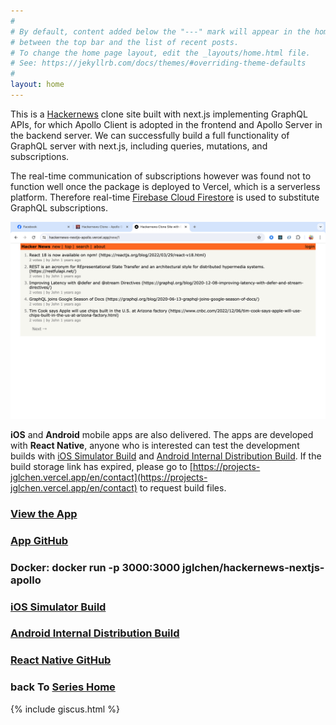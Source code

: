 ```yaml
---
#
# By default, content added below the "---" mark will appear in the home page
# between the top bar and the list of recent posts.
# To change the home page layout, edit the _layouts/home.html file.
# See: https://jekyllrb.com/docs/themes/#overriding-theme-defaults
#
layout: home
---
```


This is a [Hackernews](https://news.ycombinator.com/) clone site built with next.js implementing GraphQL APIs, for which Apollo Client is adopted in the frontend and Apollo Server in the backend server. We can successfully build a full functionality of GraphQL server with next.js, including queries, mutations, and subscriptions.
           
The real-time communication of subscriptions however was found not to function well once the package is deployed to Vercel, which is a serverless platform. Therefore real-time [Firebase Cloud Firestore](https://firebase.google.com/products/firestore) is used to substitute GraphQL subscriptions.

[![hackernews-nextjs-apollo-screenshot](/images/hackernews-nextjs-apollo-screenshot.png)](https://hackernews-nextjs-apollo.vercel.app)

**iOS** and **Android** mobile apps are also delivered. The apps are developed with **React Native**, anyone who is interested can test the development builds with [iOS Simulator Build](https://expo.dev/accounts/jglchen/projects/hackernews-apollo/builds/b6aa3b39-e2ec-48cd-89f5-14028feff519) and [Android Internal Distribution Build](https://expo.dev/accounts/jglchen/projects/hackernews-apollo/builds/5b979dee-6874-48a8-ade1-231a750eca9c). If the build storage link has expired, please go to [https://projects-jglchen.vercel.app/en/contact](https://projects-jglchen.vercel.app/en/contact) to request build files.


### [View the App](https://hackernews-nextjs-apollo.vercel.app)
### [App GitHub](https://github.com/jglchen/hackernews-nextjs-apollo)
### Docker: docker run -p 3000:3000 jglchen/hackernews-nextjs-apollo
### [iOS Simulator Build](https://expo.dev/accounts/jglchen/projects/hackernews-apollo/builds/b6aa3b39-e2ec-48cd-89f5-14028feff519)
### [Android Internal Distribution Build](https://expo.dev/accounts/jglchen/projects/hackernews-apollo/builds/5b979dee-6874-48a8-ade1-231a750eca9c)
### [React Native GitHub](https://github.com/jglchen/react-native-hackernews-apollo)
### back To [Series Home](https://jglchen.github.io/)

{% include giscus.html %}

